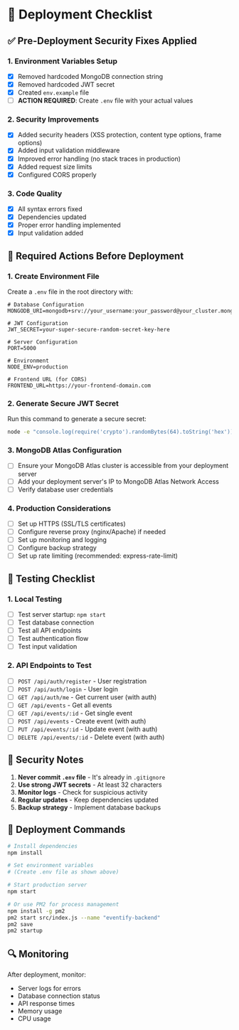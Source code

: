 # 🚀 Deployment Checklist

## ✅ Pre-Deployment Security Fixes Applied

### 1. **Environment Variables Setup**
- [x] Removed hardcoded MongoDB connection string
- [x] Removed hardcoded JWT secret
- [x] Created `env.example` file
- [ ] **ACTION REQUIRED**: Create `.env` file with your actual values

### 2. **Security Improvements**
- [x] Added security headers (XSS protection, content type options, frame options)
- [x] Added input validation middleware
- [x] Improved error handling (no stack traces in production)
- [x] Added request size limits
- [x] Configured CORS properly

### 3. **Code Quality**
- [x] All syntax errors fixed
- [x] Dependencies updated
- [x] Proper error handling implemented
- [x] Input validation added

## 🔧 Required Actions Before Deployment

### 1. **Create Environment File**
Create a `.env` file in the root directory with:

```env
# Database Configuration
MONGODB_URI=mongodb+srv://your_username:your_password@your_cluster.mongodb.net/your_database

# JWT Configuration
JWT_SECRET=your-super-secure-random-secret-key-here

# Server Configuration
PORT=5000

# Environment
NODE_ENV=production

# Frontend URL (for CORS)
FRONTEND_URL=https://your-frontend-domain.com
```

### 2. **Generate Secure JWT Secret**
Run this command to generate a secure secret:
```bash
node -e "console.log(require('crypto').randomBytes(64).toString('hex'))"
```

### 3. **MongoDB Atlas Configuration**
- [ ] Ensure your MongoDB Atlas cluster is accessible from your deployment server
- [ ] Add your deployment server's IP to MongoDB Atlas Network Access
- [ ] Verify database user credentials

### 4. **Production Considerations**
- [ ] Set up HTTPS (SSL/TLS certificates)
- [ ] Configure reverse proxy (nginx/Apache) if needed
- [ ] Set up monitoring and logging
- [ ] Configure backup strategy
- [ ] Set up rate limiting (recommended: express-rate-limit)

## 🧪 Testing Checklist

### 1. **Local Testing**
- [ ] Test server startup: `npm start`
- [ ] Test database connection
- [ ] Test all API endpoints
- [ ] Test authentication flow
- [ ] Test input validation

### 2. **API Endpoints to Test**
- [ ] `POST /api/auth/register` - User registration
- [ ] `POST /api/auth/login` - User login
- [ ] `GET /api/auth/me` - Get current user (with auth)
- [ ] `GET /api/events` - Get all events
- [ ] `GET /api/events/:id` - Get single event
- [ ] `POST /api/events` - Create event (with auth)
- [ ] `PUT /api/events/:id` - Update event (with auth)
- [ ] `DELETE /api/events/:id` - Delete event (with auth)

## 🚨 Security Notes

1. **Never commit `.env` file** - It's already in `.gitignore`
2. **Use strong JWT secrets** - At least 32 characters
3. **Monitor logs** - Check for suspicious activity
4. **Regular updates** - Keep dependencies updated
5. **Backup strategy** - Implement database backups

## 📝 Deployment Commands

```bash
# Install dependencies
npm install

# Set environment variables
# (Create .env file as shown above)

# Start production server
npm start

# Or use PM2 for process management
npm install -g pm2
pm2 start src/index.js --name "eventify-backend"
pm2 save
pm2 startup
```

## 🔍 Monitoring

After deployment, monitor:
- Server logs for errors
- Database connection status
- API response times
- Memory usage
- CPU usage 